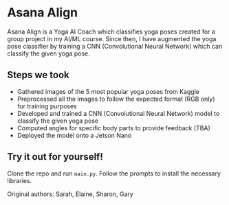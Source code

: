 # Asana Align #
Asana Align is a Yoga AI Coach which classifies yoga poses created for a group project in my AI/ML course. Since then, I have augmented the yoga pose classifier by training a CNN (Convolutional Neural Network) which can classify the given yoga pose.

## Steps we took ##
- Gathered images of the 5 most popular yoga poses from Kaggle
- Preprocessed all the images to follow the expected format (RGB only) for training purposes
- Developed and trained a CNN (Convolutional Neural Network) model to classify the given yoga pose
- Computed angles for specific body parts to provide feedback (TBA)
- Deployed the model onto a Jetson Nano

## Try it out for yourself! ##
Clone the repo and run `main.py`. Follow the prompts to install the necessary libraries. 





Original authors: Sarah, Elaine, Sharon, Gary

